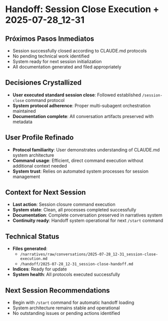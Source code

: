 # Handoff: Session Close Execution + 2025-07-28_12-31

## Próximos Pasos Inmediatos
- Session successfully closed according to CLAUDE.md protocols
- No pending technical work identified
- System ready for next session initialization
- All documentation generated and filed appropriately

## Decisiones Crystallized
- **User executed standard session close**: Followed established `/session-close` command protocol
- **System protocol adherence**: Proper multi-subagent orchestration maintained
- **Documentation complete**: All conversation artifacts preserved with metadata

## User Profile Refinado
- **Protocol familiarity**: User demonstrates understanding of CLAUDE.md system architecture
- **Command usage**: Efficient, direct command execution without additional context needed  
- **System trust**: Relies on automated system processes for session management

## Context for Next Session
- **Last action**: Session closure command execution
- **System state**: Clean, all processes completed successfully
- **Documentation**: Complete conversation preserved in narratives system
- **Continuity ready**: Handoff system operational for next `/start` command

## Technical Status
- **Files generated**: 
  - `/narratives/raw/conversations/2025-07-28_12-31_session-close-execution.md`
  - `/handoff/2025-07-28_12-31_session-close-handoff.md`
- **Indices**: Ready for update
- **System health**: All protocols executed successfully

## Next Session Recommendations
- Begin with `/start` command for automatic handoff loading
- System architecture remains stable and operational
- No outstanding issues or pending actions identified
